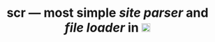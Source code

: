 <h1 align="center">
  scr — most simple <em>site parser</em> and <em>file loader</em> in <img
    style="height: 20px" alt="rust-lang."
    src="https://img.shields.io/badge/rust-%23000000.svg?style=for-the-badge&logo=rust&logoColor=white"
  >
</h1>
